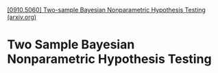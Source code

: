 [[0910.5060] Two-sample Bayesian Nonparametric Hypothesis Testing (arxiv.org)](https://arxiv.org/abs/0910.5060)

# Two Sample Bayesian Nonparametric Hypothesis Testing
